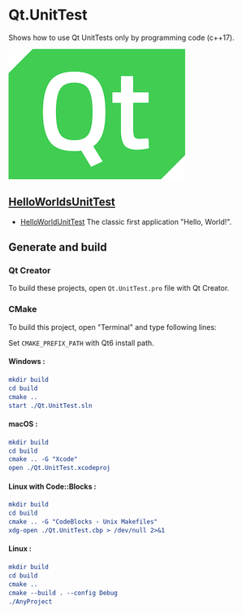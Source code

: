 # Qt.UnitTest

Shows how to use Qt UnitTests only by programming code (c++17).

[![qt](../docs/Pictures/qt_header.png)](https://gammasoft71.wixsite.com/gammasoft/qt)

## [HelloWorldsUnitTest](HelloWorldsUnitTest/README.md)

* [HelloWorldUnitTest](HelloWorldsUnitTest/HelloWorldUnitTest/README.md) The classic first application "Hello, World!".

## Generate and build

### Qt Creator

To build these projects, open `Qt.UnitTest.pro` file with Qt Creator.

### CMake

To build this project, open "Terminal" and type following lines:

Set `CMAKE_PREFIX_PATH` with Qt6 install path.

#### Windows :

``` cmake
mkdir build
cd build
cmake ..
start ./Qt.UnitTest.sln
```

#### macOS :

``` cmake
mkdir build
cd build
cmake .. -G "Xcode"
open ./Qt.UnitTest.xcodeproj
```

#### Linux with Code::Blocks :

``` cmake
mkdir build
cd build
cmake .. -G "CodeBlocks - Unix Makefiles"
xdg-open ./Qt.UnitTest.cbp > /dev/null 2>&1
```

#### Linux :

``` cmake
mkdir build
cd build
cmake .. 
cmake --build . --config Debug
./AnyProject
```
